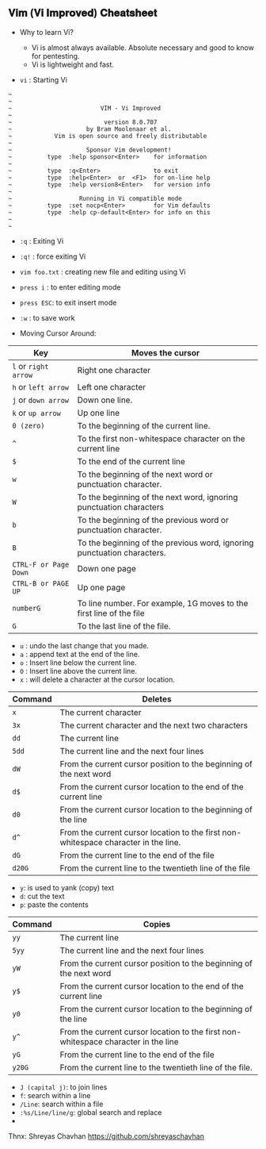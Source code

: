 ## 𝐕𝐢𝐦 (𝐕𝐢 𝐈𝐦𝐩𝐫𝐨𝐯𝐞𝐝) 𝐂𝐡𝐞𝐚𝐭𝐬𝐡𝐞𝐞𝐭

- Why to learn Vi?
  - Vi is almost always available. Absolute necessary and good to know for pentesting.
  - Vi is lightweight and fast.

- `vi` : Starting Vi

```
~
~
~                         VIM - Vi Improved
~
~                          version 8.0.707
~                     by Bram Moolenaar et al.
~            Vim is open source and freely distributable
~
~                     Sponsor Vim development!
~          type  :help sponsor<Enter>    for information
~
~          type  :q<Enter>               to exit
~          type  :help<Enter>  or  <F1>  for on-line help
~          type  :help version8<Enter>   for version info
~
~                   Running in Vi compatible mode
~          type  :set nocp<Enter>        for Vim defaults
~          type  :help cp-default<Enter> for info on this
~
~
```

- `:q` : Exiting Vi
- `:q!` : force exiting Vi
- `vim foo.txt` : creating new file and editing using Vi
- `press i` : to enter editing mode
- `press ESC`: to exit insert mode
- `:w` : to save work

- Moving Cursor Around:

Key | Moves the cursor
--- | ---
`l` or `right arrow` | Right one character
`h` or `left arrow` | Left one character
`j` or `down arrow` | Down one line.
`k` or `up arrow` | Up one line
`0 (zero)` | To the beginning of the current line.
`^` | To the first non-whitespace character on the current line
`$` | To the end of the current line
`w` | To the beginning of the next word or punctuation character.
`W` | To the beginning of the next word, ignoring punctuation characters
`b` | To the beginning of the previous word or punctuation character.
`B` | To the beginning of the previous word, ignoring punctuation characters.
`CTRL-F or Page Down` | Down one page
`CTRL-B or PAGE UP` | Up one page
`numberG` | To line number. For example, 1G moves to the first line of the file
`G` | To the last line of the file.


- `u` : undo the last change that you made.
- `a` : append text at the end of the line.
- `o` : Insert line below the current line.
- `O` : Insert line above the current line.
- `x` : will delete a character at the cursor location.

Command | Deletes
--- | ---
`x` | The current character
`3x` | The current character and the next two characters
`dd` | The current line
`5dd` | The current line and the next four lines
`dW` | From the current cursor position to the beginning of the next word
`d$` | From the current cursor location to the end of the current line
`d0` | From the current cursor location to the beginning of the line
`d^` | From the current cursor location to the first non-whitespace character in the line.
`dG` | From the current line to the end of the file
`d20G` | From the current line to the twentieth line of the file

- `y`: is used to yank (copy) text
- `d`: cut the text
- `p`: paste the contents

Command | Copies
---|---
`yy` | The current line
`5yy` | The current line and the next four lines
`yW` | From the current cursor position to the beginning of the next word
`y$` | From the current cursor location to the end of the current line
`y0` | From the current cursor location to the beginning of the line
`y^` | From the current cursor location to the first non-whitespace character in the line
`yG` | From the current line to the end of the file
`y20G` | From the current line to the twentieth line of the file.

- `J (capital j)`: to join lines
- `f`: search within a line
- `/Line`: search within a file
- `:%s/Line/line/g`: global search and replace
- 
Thnx: Shreyas Chavhan https://github.com/shreyaschavhan
